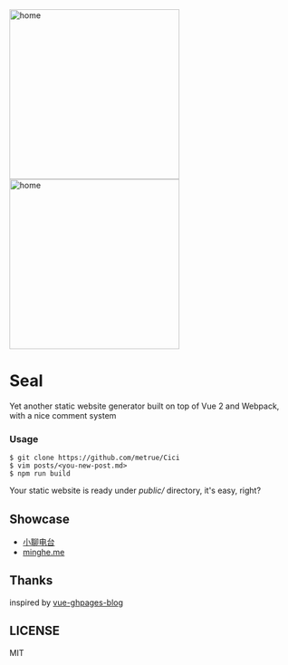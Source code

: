<img src="https://raw.githubusercontent.com/metrue/Seal/master/screenshots/home.png" alt="home" style="width: 300px;"/>
<img src="https://raw.githubusercontent.com/metrue/Seal/master/screenshots/post.png" alt="home" style="width: 300px;"/>

# Seal

Yet another static website generator built on top of Vue 2 and Webpack, with a nice comment system

### Usage

```
$ git clone https://github.com/metrue/Cici
$ vim posts/<you-new-post.md>
$ npm run build
```
Your static website is ready under *public/* directory, it's easy, right?

## Showcase

* [小聊电台](https://asmalltalk.com)
* [minghe.me](https://minghe.me)

## Thanks

inspired by [vue-ghpages-blog](https://github.com/viko16/vue-ghpages-blog)

## LICENSE

MIT
